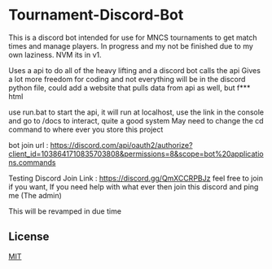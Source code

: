 # Tournament-Discord-Bot
This is a discord bot intended for use for MNCS tournaments to get match times and manage players. In progress and my not be finished due to my own laziness. NVM its in v1.


Uses a api to do all of the heavy lifting and a discord bot calls the api
Gives a lot more freedom for coding and not everything will be in the discord python file, could add a website that pulls data from api as well, but f*** html


use run.bat to start the api, it will run at localhost, use the link in the console and go to /docs to interact, quite a good system
   May need to change the cd command to where ever you store this project


bot join url : https://discord.com/api/oauth2/authorize?client_id=1038641710835703808&permissions=8&scope=bot%20applications.commands

Testing Discord Join Link : https://discord.gg/QmXCCRPBJz
  feel free to join if you want, 
  If you need help with what ever then join this discord and ping me (The admin)


This will be revamped in due time






## License
[MIT](https://choosealicense.com/licenses/mit/)
